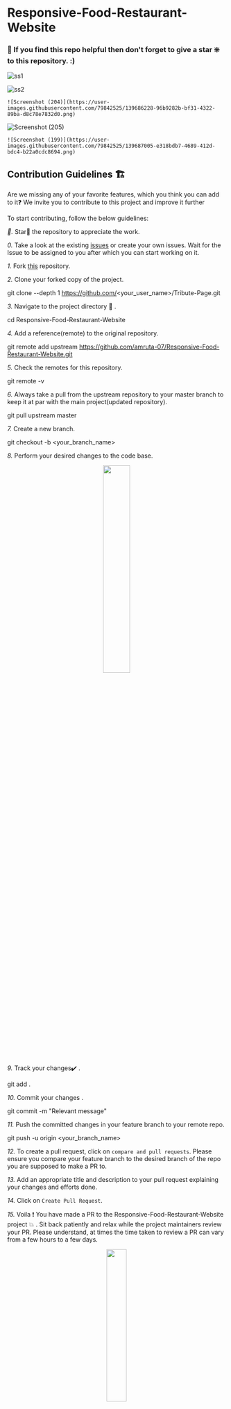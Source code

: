 # Responsive-Food-Restaurant-Website  
  
  ### 🙏 If you find this repo helpful then don't forget to give a star ❇️ to this repository. :)    
  ![ss1](https://user-images.githubusercontent.com/79842525/139536236-5288d68e-769c-4915-9ca0-5e5dbe4d0c8b.png)

  ![ss2](https://user-images.githubusercontent.com/79842525/139587596-d72db9ef-24b7-440e-a4e2-b7505d7c3ff0.png)  
    
    ![Screenshot (204)](https://user-images.githubusercontent.com/79842525/139686228-96b9282b-bf31-4322-89ba-d8c78e7832d0.png)

![Screenshot (205)](https://user-images.githubusercontent.com/79842525/139686104-eb2a86be-1298-4755-a900-077e5b7a7956.png)  
  

    
    ![Screenshot (199)](https://user-images.githubusercontent.com/79842525/139687005-e318bdb7-4689-412d-bdc4-b22a0cdc8694.png)


 
  ## Contribution Guidelines 🏗

Are we missing any of your favorite features, which you think you can add to it❓ We invite you to contribute to this project and improve it further

To start contributing, follow the below guidelines: 

*🌟.*  Star🌟 the repository to appreciate the work.

*0.*  Take a look at the existing [issues](https://github.com/amruta-07/Responsive-Food-Restaurant-Website/issues) or create your own issues. Wait for the Issue to be assigned to you after which you can start working on it.

*1.*  Fork [this](https://github.com/amruta-07/Responsive-Food-Restaurant-Website) repository.

*2.*  Clone your forked copy of the project.


git clone --depth 1 https://github.com/<your_user_name>/Tribute-Page.git


*3.* Navigate to the project directory :file_folder: .


cd Responsive-Food-Restaurant-Website


*4.* Add a reference(remote) to the original repository.


git remote add upstream https://github.com/amruta-07/Responsive-Food-Restaurant-Website.git 


*5.* Check the remotes for this repository.


git remote -v


*6.* Always take a pull from the upstream repository to your master branch to keep it at par with the main project(updated repository).


git pull upstream master


*7.* Create a new branch.


git checkout -b <your_branch_name>


*8.* Perform your desired changes to the code base.

<p align="center"><img width=35% src="https://media2.giphy.com/media/L1R1tvI9svkIWwpVYr/giphy.gif?cid=ecf05e47pzi2rpig0vc8pjusra8hiai1b91zgiywvbubu9vu&rid=giphy.gif"></p>

*9.* Track your changes:heavy_check_mark: .


git add . 


*10.* Commit your changes .


git commit -m "Relevant message"


*11.* Push the committed changes in your feature branch to your remote repo.


git push -u origin <your_branch_name>


*12.* To create a pull request, click on `compare and pull requests`. Please ensure you compare your feature branch to the desired branch of the repo you are supposed to make a PR to.

*13.* Add an appropriate title and description to your pull request explaining your changes and efforts done.

*14.* Click on `Create Pull Request`.

*15.* Voila :exclamation: You have made a PR to the Responsive-Food-Restaurant-Website project :boom: . Sit back patiently and relax while the project maintainers review your PR. Please understand, at times the time taken to review a PR can vary from a few hours to a few days.

<p align="center"><img src="https://media.tenor.com/images/b562ddcfb131e962f9dfa01bd32a30d1/tenor.gif" width=30%></p>


